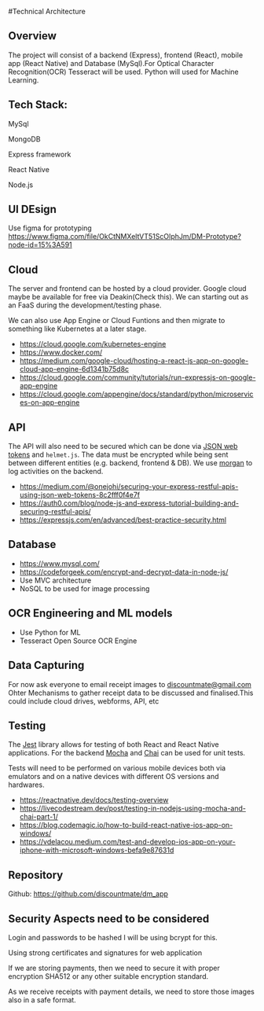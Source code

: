 #Technical Architecture

## Overview

The project will consist of a backend (Express), frontend (React), mobile app (React Native) and Database (MySql).For Optical Character Recognition(OCR) Tesseract will be used. Python will used for Machine Learning.

## Tech Stack:

MySql

MongoDB

Express framework

React Native

Node.js

## UI DEsign

Use figma for prototyping
https://www.figma.com/file/OkCtNMXeltVT51ScOIphJm/DM-Prototype?node-id=15%3A591

## Cloud

The server and frontend can be hosted by a cloud provider.
Google cloud maybe be available for free via Deakin(Check this).
We can  starting out as an FaaS during the development/testing phase.

We can also use App Engine or Cloud Funtions and then migrate to something like Kubernetes at a later stage.

- https://cloud.google.com/kubernetes-engine
- https://www.docker.com/
- https://medium.com/google-cloud/hosting-a-react-js-app-on-google-cloud-app-engine-6d1341b75d8c
- https://cloud.google.com/community/tutorials/run-expressjs-on-google-app-engine
- https://cloud.google.com/appengine/docs/standard/python/microservices-on-app-engine

## API

The API will also need to be secured which can be done via [JSON web tokens](https://jwt.io/) and `helmet.js`.
The data must be encrypted while being sent between different entities (e.g. backend, frontend & DB).
We use [morgan](https://www.npmjs.com/package/morgan) to log activities on the backend.

- https://medium.com/@onejohi/securing-your-express-restful-apis-using-json-web-tokens-8c2fff0f4e7f
- https://auth0.com/blog/node-js-and-express-tutorial-building-and-securing-restful-apis/
- https://expressjs.com/en/advanced/best-practice-security.html

## Database

- https://www.mysql.com/
- https://codeforgeek.com/encrypt-and-decrypt-data-in-node-js/
- Use MVC architecture 	 
- NoSQL to be used for image processing 

 
## OCR Engineering and ML models 

- Use Python for ML 
- Tesseract Open Source OCR Engine
 
 
## Data Capturing 

For now ask everyone to email receipt images to discountmate@gmail.com 
Ohter Mechanisms to gather receipt data to be discussed and finalised.This could include cloud drives, webforms, API, etc 

## Testing

The [Jest](https://jestjs.io/) library allows for testing of both React and React Native applications.
For the backend [Mocha](https://www.npmjs.com/package/mocha) and [Chai](https://www.npmjs.com/package/chai) can be used for unit tests.

Tests will need to be performed on various mobile devices both via emulators and on a native devices with different OS versions and hardwares.

- https://reactnative.dev/docs/testing-overview
- https://livecodestream.dev/post/testing-in-nodejs-using-mocha-and-chai-part-1/
- https://blog.codemagic.io/how-to-build-react-native-ios-app-on-windows/
- https://vdelacou.medium.com/test-and-develop-ios-app-on-your-iphone-with-microsoft-windows-befa9e87631d

## Repository
Github: https://github.com/discountmate/dm_app

## Security Aspects need to be considered 

Login and passwords to be hashed I will be using bcrypt for this. 

Using strong certificates and signatures for web application 

If we are storing payments, then we need to secure it with proper encryption SHA512 or any other suitable encryption standard. 

As we receive receipts with payment details, we need to store those images also in a safe format.  

